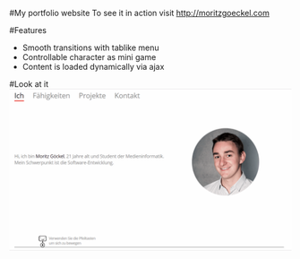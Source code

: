 #My portfolio website
To see it in action visit http://moritzgoeckel.com

#Features
- Smooth transitions with tablike menu
- Controllable character as mini game
- Content is loaded dynamically via ajax

#Look at it
![Portfolio website js visualization](https://raw.githubusercontent.com/MoritzGoeckel/JS-PortfolioSite/master/portfolio_visualization.gif)
